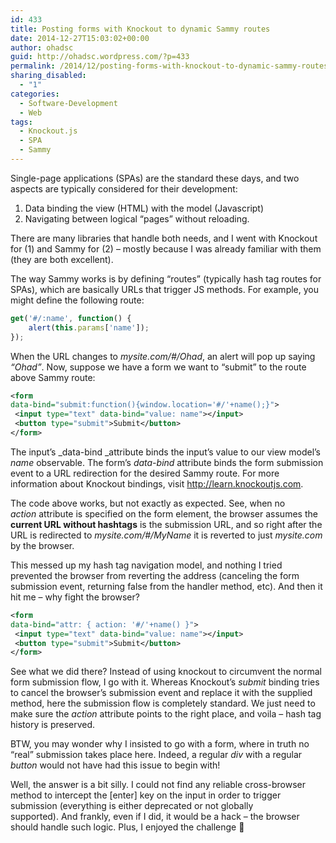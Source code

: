 ```yaml
---
id: 433
title: Posting forms with Knockout to dynamic Sammy routes
date: 2014-12-27T15:03:02+00:00
author: ohadsc
guid: http://ohadsc.wordpress.com/?p=433
permalink: /2014/12/posting-forms-with-knockout-to-dynamic-sammy-routes/
sharing_disabled:
  - "1"
categories:
  - Software-Development
  - Web
tags:
  - Knockout.js
  - SPA
  - Sammy
---
```

Single-page applications (SPAs) are the standard these days, and two aspects are typically considered for their development:

  1. Data binding the view (HTML) with the model (Javascript)
  2. Navigating between logical &#8220;pages&#8221; without reloading.

There are many libraries that handle both needs, and I went with Knockout for (1) and Sammy for (2) &#8211; mostly because I was already familiar with them (they are both excellent).

The way Sammy works is by defining &#8220;routes&#8221; (typically hash tag routes for SPAs), which are basically URLs that trigger JS methods. For example, you might define the following route:

```js
get('#/:name', function() {
    alert(this.params['name']);
});
```

When the URL changes to _mysite.com/#/Ohad_, an alert will pop up saying _&#8220;Ohad&#8221;_. Now, suppose we have a form we want to &#8220;submit&#8221; to the route above Sammy route:

```xml
<form
data-bind="submit:function(){window.location='#/'+name();}">
 <input type="text" data-bind="value: name"></input>
 <button type="submit">Submit</button>
</form>
```

The input&#8217;s _data-bind _attribute binds the input&#8217;s value to our view model&#8217;s _name_ observable. The form&#8217;s _data-bind_ attribute binds the form submission event to a URL redirection for the desired Sammy route. For more information about Knockout bindings, visit <http://learn.knockoutjs.com>.

The code above works, but not exactly as expected. See, when no _action_ attribute is specified on the form element, the browser assumes the **current URL without hashtags** is the submission URL, and so right after the URL is redirected to _mysite.com/#/MyName_ it is reverted to just _mysite.com_ by the browser.

This messed up my hash tag navigation model, and nothing I tried prevented the browser from reverting the address (canceling the form submission event, returning false from the handler method, etc). And then it hit me &#8211; why fight the browser?

```xml
<form
data-bind="attr: { action: '#/'+name() }">
 <input type="text" data-bind="value: name"></input>
 <button type="submit">Submit</button>
</form>
```

See what we did there? Instead of using knockout to circumvent the normal form submission flow, I go with it. Whereas Knockout&#8217;s _submit_ binding tries to cancel the browser&#8217;s submission event and replace it with the supplied method, here the submission flow is completely standard. We just need to make sure the _action_ attribute points to the right place, and voila &#8211; hash tag history is preserved.

BTW, you may wonder why I insisted to go with a form, where in truth no &#8220;real&#8221; submission takes place here. Indeed, a regular _div_ with a regular _button_ would not have had this issue to begin with!

Well, the answer is a bit silly. I could not find any reliable cross-browser method to intercept the [enter] key on the input in order to trigger submission (everything is either deprecated or not globally supported). And frankly, even if I did, it would be a hack &#8211; the browser should handle such logic. Plus, I enjoyed the challenge 🙂